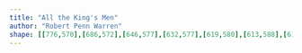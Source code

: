 ```yaml
---
title: "All the King's Men"
author: "Robert Penn Warren"
shape: [[776,570],[686,572],[646,577],[632,577],[619,580],[613,588],[613,612],[617,647],[617,667],[621,720],[621,755],[625,819],[625,842],[627,856],[627,886],[629,895],[627,957],[630,968],[631,987],[634,1001],[635,1065],[637,1084],[639,1144],[641,1157],[641,1193],[644,1217],[646,1278],[651,1331],[650,1361],[652,1369],[652,1384],[654,1391],[655,1407],[658,1491],[662,1542],[665,1636],[670,1706],[671,1757],[675,1778],[681,1784],[689,1786],[748,1786],[778,1784],[798,1780],[829,1778],[851,1772],[869,1760],[889,1741],[894,1738],[910,1721],[936,1699],[956,1677],[961,1674],[979,1655],[983,1653],[1005,1630],[1019,1618],[1022,1611],[1020,1586],[1016,1568],[1001,1561],[995,1555],[992,1549],[993,1534],[989,1526],[989,1513],[982,1502],[984,1488],[980,1470],[975,1460],[975,1457],[980,1449],[979,1441],[977,1437],[973,1434],[962,1436],[959,1433],[958,1425],[953,1416],[953,1413],[959,1405],[959,1401],[950,1383],[941,1385],[937,1381],[931,1369],[930,1358],[928,1353],[919,1341],[917,1333],[917,1324],[922,1317],[922,1313],[916,1302],[912,1284],[915,1272],[911,1253],[913,1217],[912,1193],[914,1185],[912,1171],[912,1150],[906,1125],[905,1105],[901,1095],[900,1061],[896,1043],[895,1023],[890,1008],[889,988],[885,967],[885,949],[882,934],[883,918],[878,889],[878,886],[884,874],[884,863],[881,859],[877,839],[873,830],[873,797],[867,756],[869,748],[869,732],[866,720],[866,708],[861,678],[858,594],[856,581],[852,575],[843,571],[826,570]]
---
```

